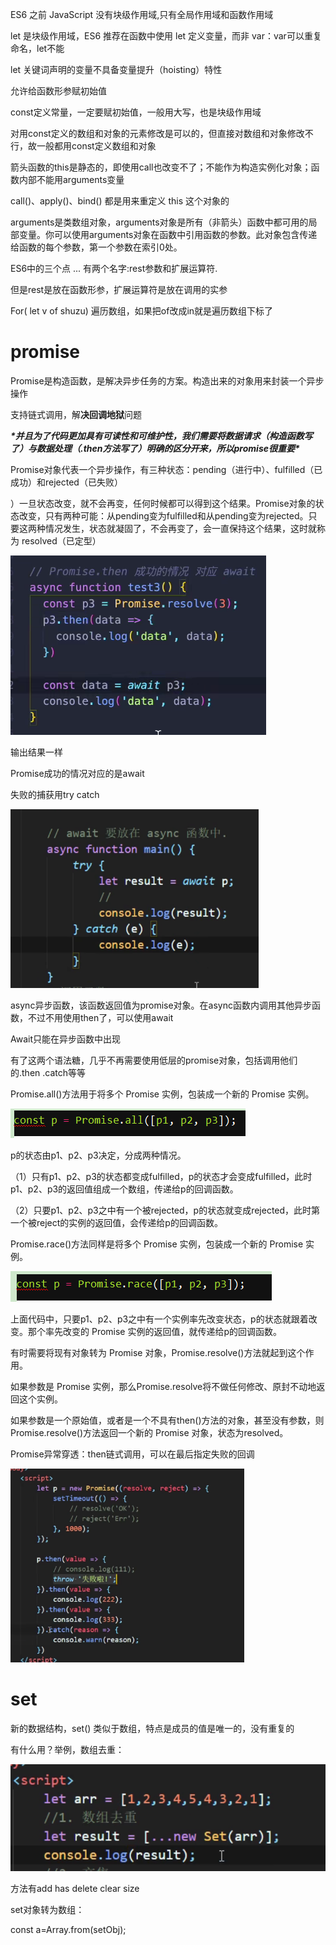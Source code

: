 ES6 之前 JavaScript 没有块级作用域,只有全局作用域和函数作用域

let 是块级作用域，ES6 推荐在函数中使用 let 定义变量，而非 var：var可以重复命名，let不能

let 关键词声明的变量不具备变量提升（hoisting）特性

允许给函数形参赋初始值

 

const定义常量，一定要赋初始值，一般用大写，也是块级作用域

对用const定义的数组和对象的元素修改是可以的，但直接对数组和对象修改不行，故一般都用const定义数组和对象

箭头函数的this是静态的，即使用call也改变不了；不能作为构造实例化对象；函数内部不能用arguments变量

call()、apply()、bind() 都是用来重定义 this 这个对象的

arguments是类数组对象，arguments对象是所有（非箭头）函数中都可用的局部变量。你可以使用arguments对象在函数中引用函数的参数。此对象包含传递给函数的每个参数，第一个参数在索引0处。

ES6中的三个点 ... 有两个名字:rest参数和扩展运算符.

但是rest是放在函数形参，扩展运算符是放在调用的实参

 

For( let v of shuzu)  遍历数组，如果把of改成in就是遍历数组下标了

#  promise

Promise是构造函数，是解决异步任务的方案。构造出来的对象用来封装一个异步操作

支持链式调用，解**决回调地狱**问题

***\*并且为了代码更加具有可读性和可维护性，我们需要将数据请求（构造函数写了）与数据处理（.then方法写了）明确的区分开来，所以promise很重要\****

 

Promise对象代表一个异步操作，有三种状态：pending（进行中）、fulfilled（已成功）和rejected（已失败）

）一旦状态改变，就不会再变，任何时候都可以得到这个结果。Promise对象的状态改变，只有两种可能：从pending变为fulfilled和从pending变为rejected。只要这两种情况发生，状态就凝固了，不会再变了，会一直保持这个结果，这时就称为 resolved（已定型）

 <img src="README/image-20220113173412850.png" alt="image-20220113173412850" style="zoom:67%;" />

输出结果一样

Promise成功的情况对应的是await

失败的捕获用try catch 

<img src="README/image-20220113224550425.png" alt="image-20220113224550425" style="zoom: 67%;" />

 

async异步函数，该函数返回值为promise对象。在async函数内调用其他异步函数，不过不用使用then了，可以使用await

Await只能在异步函数中出现

有了这两个语法糖，几乎不再需要使用低层的promise对象，包括调用他们的.then  .catch等等

 

Promise.all()方法用于将多个 Promise 实例，包装成一个新的 Promise 实例。

![image-20220113173620145](README/image-20220113173620145.png)

p的状态由p1、p2、p3决定，分成两种情况。

（1）只有p1、p2、p3的状态都变成fulfilled，p的状态才会变成fulfilled，此时p1、p2、p3的返回值组成一个数组，传递给p的回调函数。

（2）只要p1、p2、p3之中有一个被rejected，p的状态就变成rejected，此时第一个被reject的实例的返回值，会传递给p的回调函数。

Promise.race()方法同样是将多个 Promise 实例，包装成一个新的 Promise 实例。

![image-20220113173543876](README/image-20220113173543876.png)

上面代码中，只要p1、p2、p3之中有一个实例率先改变状态，p的状态就跟着改变。那个率先改变的 Promise 实例的返回值，就传递给p的回调函数。

有时需要将现有对象转为 Promise 对象，Promise.resolve()方法就起到这个作用。

如果参数是 Promise 实例，那么Promise.resolve将不做任何修改、原封不动地返回这个实例。

如果参数是一个原始值，或者是一个不具有then()方法的对象，甚至没有参数，则Promise.resolve()方法返回一个新的 Promise 对象，状态为resolved。

Promise异常穿透：then链式调用，可以在最后指定失败的回调

![image-20220113173633731](README/image-20220113173633731.png)

# set

新的数据结构，set()   类似于数组，特点是成员的值是唯一的，没有重复的

有什么用？举例，数组去重：

![image-20220113220629168](README/image-20220113220629168.png)



 方法有add  has  delete clear size 

set对象转为数组：

const a=Array.from(setObj);

 

 